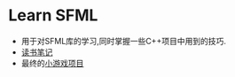 # Learn SFML
- 用于对SFML库的学习,同时掌握一些C++项目中用到的技巧.
- [读书笔记](!https://github.com/VVZzzz/LearnSFML/blob/master/读书笔记.md) 
- 最终的[小游戏项目](!https://github.com/VVZzzz/LearnSFML/tree/master/SFML_game)

